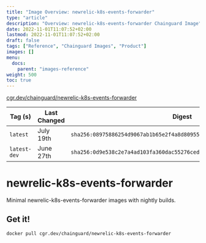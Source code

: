 ```yaml
---
title: "Image Overview: newrelic-k8s-events-forwarder"
type: "article"
description: "Overview: newrelic-k8s-events-forwarder Chainguard Image"
date: 2022-11-01T11:07:52+02:00
lastmod: 2022-11-01T11:07:52+02:00
draft: false
tags: ["Reference", "Chainguard Images", "Product"]
images: []
menu:
  docs:
    parent: "images-reference"
weight: 500
toc: true
---
```


[cgr.dev/chainguard/newrelic-k8s-events-forwarder](https://github.com/chainguard-images/images/tree/main/images/newrelic-k8s-events-forwarder)

| Tag (s)       | Last Changed | Digest                                                                    |
|---------------|--------------|---------------------------------------------------------------------------|
|  `latest`     | July 19th    | `sha256:08975886254d9067ab1b65e2f4a8d809550f966f69351d0b67beb2da5ce7edcb` |
|  `latest-dev` | June 27th    | `sha256:0d9e538c2e7a4ad103fa360dac55276cedd6d622786edd512ac25b668aef952a` |

# newrelic-k8s-events-forwarder

Minimal newrelic-k8s-events-forwarder images with nightly builds.

## Get it!

```shell
docker pull cgr.dev/chainguard/newrelic-k8s-events-forwarder
```
